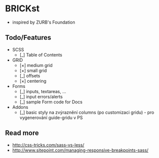 BRICKst
=======

* inspired by ZURB's Foundation


Todo/Features
-------------

* SCSS
	* [_] Table of Contents
* GRID
	* [×] medium grid
	* [×] small grid
	* [_] offsets
	* [×] centering
* Forms
    * [_] inputs, textareas, ...
    * [_] input errors/alerts
    * [_] sample Form code for Docs
* Addons
	* [_] basic styly na zvýraznění columns (po customizaci gridu) - pro vygenerování guide-gridu v PS



Read more
---------

* http://css-tricks.com/sass-vs-less/
* http://www.sitepoint.com/managing-responsive-breakpoints-sass/